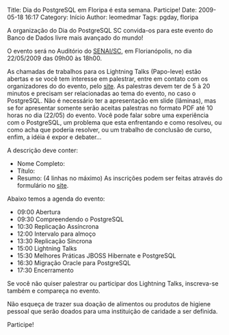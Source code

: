 Title: Dia do PostgreSQL em Floripa é esta semana. Participe!
Date: 2009-05-18 16:17
Category: Início
Author: leomedmar
Tags: pgday, floripa

A organização do Dia do PostgreSQL SC convida-os para este evento do
Banco de Dados livre mais avançado do mundo!

O evento será no Auditório do [SENAI/SC](http://www.ctai.senai.sc.br/), em Florianópolis, no dia
22/05/2009 das 09h00 às 18h00.

As chamadas de trabalhos para os Lightning Talks (Papo-leve) estão
abertas e se você tem interesse em palestrar, entre em contato com os
organizadores do do evento, pelo [site](http://www.postgresql.org.br/eventos/pgday/sc). As palestras devem ter de 5 à
20 minutos e precisam ser relacionadas ao tema do evento, no caso o
PostgreSQL. Não é necessário ter a apresentação em slide (lâminas), mas
se for apresentar somente serão aceitas palestras no formato PDF até 10
horas no dia (22/05) do evento. Você pode falar sobre uma experiência
com o PostgreSQL, um problema que esta enfrentando e como resolveu, ou
como acha que poderia resolver, ou um trabalho de conclusão de curso,
enfim, a idéia é expor e debater...


A descrição deve conter:

- Nome Completo:
- Título:
- Resumo: (4 linhas no máximo)
As inscrições podem ser feitas através do formulário no [site](http://www.postgresql.org.br/eventos/pgday/sc).


Abaixo temos a agenda do evento:

- 09:00  Abertura
- 09:30  Compreendendo o PostgreSQL
- 10:30  Replicação Assíncrona
- 12:00  Intervalo para almoço
- 13:30  Replicação Síncrona
- 15:00  Lightning Talks
- 15:30  Melhores Práticas JBOSS Hibernate e PostgreSQL
- 16:30  Migração Oracle para PostgreSQL
- 17:30  Encerramento


Se você não quiser palestrar ou participar dos Lightning Talks,
inscreva-se também e compareça no evento.

Não esqueça de trazer sua doação de alimentos ou produtos de higiene
pessoal que serão doados para uma instituição de caridade a ser
definida.

Participe!
